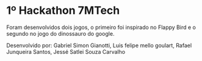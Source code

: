 # 1º Hackathon 7MTech

Foram desenvolvidos dois jogos, o primeiro foi inspirado no Flappy Bird e o segundo no jogo do dinossauro do google.

Desenvolvido por: Gabriel Simon Gianotti, Luis felipe mello goulart, Rafael Junqueira Santos, Jessé Satlei Souza Carvalho
